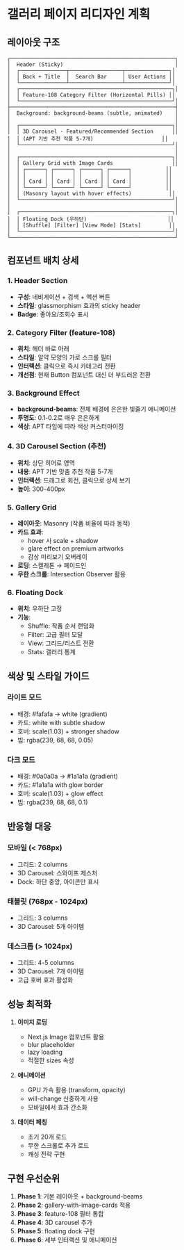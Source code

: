 # 갤러리 페이지 리디자인 계획

## 레이아웃 구조

```
┌─────────────────────────────────────────────────────┐
│  Header (Sticky)                                    │
│  ┌───────────────┬─────────────────┬──────────────┐│
│  │ Back + Title  │  Search Bar     │ User Actions ││
│  └───────────────┴─────────────────┴──────────────┘│
│  ┌─────────────────────────────────────────────────┐│
│  │ Feature-108 Category Filter (Horizontal Pills) ││
│  └─────────────────────────────────────────────────┘│
├─────────────────────────────────────────────────────┤
│  Background: background-beams (subtle, animated)    │
│                                                     │
│  ┌─────────────────────────────────────────────────┐│
│  │ 3D Carousel - Featured/Recommended Section      ││
│  │ (APT 기반 추천 작품 5-7개)                      ││
│  └─────────────────────────────────────────────────┘│
│                                                     │
│  ┌─────────────────────────────────────────────────┐│
│  │ Gallery Grid with Image Cards                   ││
│  │ ┌──────┐ ┌──────┐ ┌──────┐ ┌──────┐           ││
│  │ │      │ │      │ │      │ │      │           ││
│  │ │ Card │ │ Card │ │ Card │ │ Card │           ││
│  │ └──────┘ └──────┘ └──────┘ └──────┘           ││
│  │ (Masonry layout with hover effects)            ││
│  └─────────────────────────────────────────────────┘│
│                                                     │
│  ┌─────────────────────────────────────────────────┐│
│  │ Floating Dock (우하단)                          ││
│  │ [Shuffle] [Filter] [View Mode] [Stats]         ││
│  └─────────────────────────────────────────────────┘│
└─────────────────────────────────────────────────────┘
```

## 컴포넌트 배치 상세

### 1. Header Section
- **구성**: 네비게이션 + 검색 + 액션 버튼
- **스타일**: glassmorphism 효과의 sticky header
- **Badge**: 좋아요/조회수 표시

### 2. Category Filter (feature-108)
- **위치**: 헤더 바로 아래
- **스타일**: 알약 모양의 가로 스크롤 필터
- **인터랙션**: 클릭으로 즉시 카테고리 전환
- **개선점**: 현재 Button 컴포넌트 대신 더 부드러운 전환

### 3. Background Effect
- **background-beams**: 전체 배경에 은은한 빛줄기 애니메이션
- **투명도**: 0.1-0.2로 매우 은은하게
- **색상**: APT 타입에 따라 색상 커스터마이징

### 4. 3D Carousel Section (추천)
- **위치**: 상단 히어로 영역
- **내용**: APT 기반 맞춤 추천 작품 5-7개
- **인터랙션**: 드래그로 회전, 클릭으로 상세 보기
- **높이**: 300-400px

### 5. Gallery Grid
- **레이아웃**: Masonry (작품 비율에 따라 동적)
- **카드 효과**: 
  - hover 시 scale + shadow
  - glare effect on premium artworks
  - 감상 미리보기 오버레이
- **로딩**: 스켈레톤 → 페이드인
- **무한 스크롤**: Intersection Observer 활용

### 6. Floating Dock
- **위치**: 우하단 고정
- **기능**: 
  - Shuffle: 작품 순서 랜덤화
  - Filter: 고급 필터 모달
  - View: 그리드/리스트 전환
  - Stats: 갤러리 통계

## 색상 및 스타일 가이드

### 라이트 모드
- 배경: #fafafa → white (gradient)
- 카드: white with subtle shadow
- 호버: scale(1.03) + stronger shadow
- 빔: rgba(239, 68, 68, 0.05)

### 다크 모드
- 배경: #0a0a0a → #1a1a1a (gradient)
- 카드: #1a1a1a with glow border
- 호버: scale(1.03) + glow effect
- 빔: rgba(239, 68, 68, 0.1)

## 반응형 대응

### 모바일 (< 768px)
- 그리드: 2 columns
- 3D Carousel: 스와이프 제스처
- Dock: 하단 중앙, 아이콘만 표시

### 태블릿 (768px - 1024px)
- 그리드: 3 columns
- 3D Carousel: 5개 아이템

### 데스크톱 (> 1024px)
- 그리드: 4-5 columns
- 3D Carousel: 7개 아이템
- 고급 호버 효과 활성화

## 성능 최적화

1. **이미지 로딩**
   - Next.js Image 컴포넌트 활용
   - blur placeholder
   - lazy loading
   - 적절한 sizes 속성

2. **애니메이션**
   - GPU 가속 활용 (transform, opacity)
   - will-change 신중하게 사용
   - 모바일에서 효과 간소화

3. **데이터 페칭**
   - 초기 20개 로드
   - 무한 스크롤로 추가 로드
   - 캐싱 전략 구현

## 구현 우선순위

1. **Phase 1**: 기본 레이아웃 + background-beams
2. **Phase 2**: gallery-with-image-cards 적용
3. **Phase 3**: feature-108 필터 통합
4. **Phase 4**: 3D carousel 추가
5. **Phase 5**: floating dock 구현
6. **Phase 6**: 세부 인터랙션 및 애니메이션